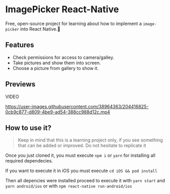 # ImagePicker React-Native

Free, open-source project for learning about how to implement a `image-picker` into React Native.📱

## Features
 - Check permissions for access to camera/galley.
 - Take pictures and show them into screen.
 - Choose a picture from gallery to show it.

## Previews

VIDEO

https://user-images.githubusercontent.com/38964363/204416825-0cb9c877-d809-4be9-ad54-388cc988d12c.mp4

## How to use it?

> Keep in mind that this is a learning project only, if you see something that can be added or improved. Do not hesitate to replicate it 

Once you just cloned it, you must execute `npm i` or `yarn` for installing all required dependecies.

If you want to execute it in iOS you must execute `cd iOS && pod install`

Then all depencies were installed proceed to execute it with `yarn start` and `yarn android/ios` or with `npm react-native run-android/ios`
